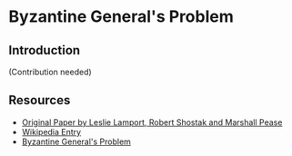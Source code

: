 # Byzantine General's Problem
## Introduction
(Contribution needed)

## Resources
- [Original Paper by Leslie Lamport, Robert Shostak and Marshall Pease](https://web.archive.org/web/20170205142845/http://lamport.azurewebsites.net/pubs/byz.pdf)
- [Wikipedia Entry](https://en.wikipedia.org/wiki/Byzantine_fault_tolerance)
- [Byzantine General's Problem](https://drive.google.com/open?id=1dZ4M1jCJt8cW4ma1Z0WxH94A4DBXK5Nr)